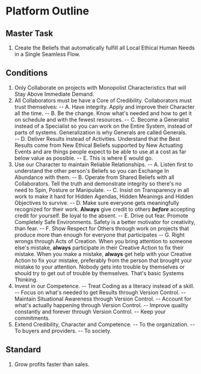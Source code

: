 # Platform Outline
## Master Task 
1. Create the Beliefs that automatically fulfill all Local Ethical Human Needs in a Single Seamless Flow.
## Conditions
1. Only Collaborate on projects with Monopolist Characteristics that will Stay Above Immediate Demand. 
2. All Collaborators must be have a Core of Credibility.  Collaborators must trust themselves:
  -- A. Have integrity. Apply and improve their Character all the time.
  -- B. Be the change. Know what's needed and how to get it on schedule and with the fewest resources.
  -- C. Become a Generalist instead of a Specialist so you can work on the Entire System, instead of parts of systems. Generalization is why Generals are called Generals.     
  -- D. Deliver Results instead of Activities. Understand that the Best Results come from New Ethical Beliefs supported by New Actuating Events and are things people expect to be able to use at a cost as far below value as possible.
  -- E. This is where E would go.
3.   Use our Character to maintain Reliable Relationships. 
  -- A. Listen first to understand the other person's Beliefs so you can Exchange In Abundance with them.
  -- B. Operate from Shared Beliefs with all Collaborators.  Tell the truth and demonstrate integrity so there's no need to Spin, Posture or Manipulate. 
  -- C. Insist on Transparency in all work to make it hard for Hidden Agendas, Hidden Meanings and Hidden Objectives to survive.
  -- D. Make sure everyone gets meaningfully recognized for their work.  **Always** give credit to others ***before*** accepting credit for yourself.  Be loyal to the absent. 
  -- E. Drive out fear.  Promote Completely Safe Environments.  Safety is a better motivator for creativity, than fear. 
  -- F. Show Respect for Others through work on projects that produce more than enough for everyone that participates 
  -- G. Right wrongs through Acts of Creation.  When you bring attention to someone else's mistake, **always** participate in their Creative Action to fix their mistake. When you make a mistake, **always** get help with your Creative Action to fix your mistake, preferably from the person that brought your mistake to your attention. Nobody gets into trouble by themselves or should try to get out of trouble by themselves.  That's basic Systems Thinking.
4. Invest in our Competence.
    -- Treat Coding as a literacy instead of a skill. 
    -- Focus on what's needed to get Results through Version Control.
  -- Maintain Situational Awareness through Version Control.
  -- Account for what's actually happening through Version Control.
  -- Improve quality constantly and forever through Version Control.
  -- Keep your commitments.
5.  Extend Credibility, Character and Competence.
  -- To the organization.
  -- To buyers and providers.
  -- To society.
## Standard
1.  Grow profits faster than sales.
